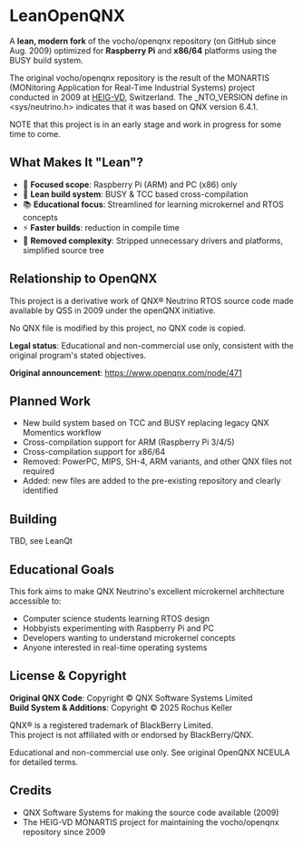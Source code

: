 # LeanOpenQNX

A **lean, modern fork** of the vocho/openqnx repository (on GitHub since Aug. 2009) 
optimized for **Raspberry Pi** and **x86/64** platforms using the
BUSY build system.

The original vocho/openqnx repository is the result of the MONARTIS (MONitoring Application for Real-Time Industrial Systems)
project conducted in 2009 at [HEIG-VD](https://heig-vd.ch/), Switzerland. The \_NTO\_VERSION define in
<sys/neutrino.h> indicates that it was based on QNX version 6.4.1.

NOTE that this project is in an early stage and work in progress for some time to come.

## What Makes It "Lean"?

- 🎯 **Focused scope**: Raspberry Pi (ARM) and PC (x86) only
- 🔨 **Lean build system**: BUSY & TCC based cross-compilation
- 📚 **Educational focus**: Streamlined for learning microkernel and RTOS concepts
- ⚡ **Faster builds**: reduction in compile time
- 🧹 **Removed complexity**: Stripped unnecessary drivers and platforms, simplified source tree

## Relationship to OpenQNX

This project is a derivative work of QNX® Neutrino RTOS source code 
made available by QSS in 2009 under the openQNX initiative. 

No QNX file is modified by this project, no QNX code is copied.

**Legal status**: Educational and non-commercial use only, consistent 
with the original program's stated objectives.

**Original announcement**: https://www.openqnx.com/node/471

## Planned Work

- New build system based on TCC and BUSY replacing legacy QNX Momentics workflow
- Cross-compilation support for ARM (Raspberry Pi 3/4/5)
- Cross-compilation support for x86/64
- Removed: PowerPC, MIPS, SH-4, ARM variants, and other QNX files not required
- Added: new files are added to the pre-existing repository and clearly identified

## Building

TBD, see LeanQt


## Educational Goals

This fork aims to make QNX Neutrino's excellent microkernel architecture 
accessible to:
- Computer science students learning RTOS design
- Hobbyists experimenting with Raspberry Pi and PC
- Developers wanting to understand microkernel concepts
- Anyone interested in real-time operating systems

## License & Copyright

**Original QNX Code**: Copyright © QNX Software Systems Limited  
**Build System & Additions**: Copyright © 2025 Rochus Keller

QNX® is a registered trademark of BlackBerry Limited.  
This project is not affiliated with or endorsed by BlackBerry/QNX.

Educational and non-commercial use only. See original OpenQNX NCEULA 
for detailed terms.

## Credits

- QNX Software Systems for making the source code available (2009)
- The HEIG-VD MONARTIS project for maintaining the vocho/openqnx repository since 2009



